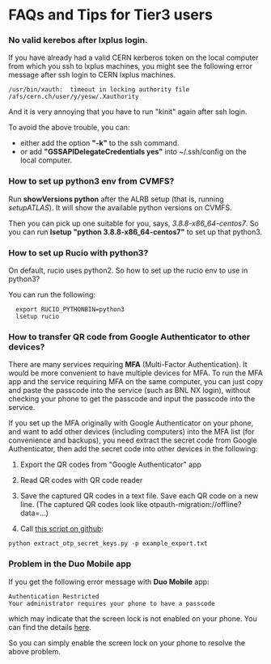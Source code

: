 # FAQs and Tips for Tier3 users

### No valid kerebos after lxplus login.
   If you have already had a valid CERN kerberos token on the local computer
   from which you ssh to lxplus machines, you might see the following 
   error message after ssh login to CERN lxplus machines.

```
/usr/bin/xauth:  timeout in locking authority file /afs/cern.ch/user/y/yesw/.Xauthority
```

   And it is very annoying that you have to run "kinit" again after ssh login.

   To avoid the above trouble, you can:

   - either add the option **"-k"** to the ssh command.
   - or add **"GSSAPIDelegateCredentials yes"** into ~/.ssh/config on 
     the local computer.

### How to set up python3 env from CVMFS?
   Run **showVersions python** after the ALRB setup (that is, running *setupATLAS*).
   It will show the available python versions on CVMFS.
   
   Then you can pick up one suitable for you, says, *3.8.8-x86_64-centos7*.
   So you can run **lsetup "python 3.8.8-x86_64-centos7"** to set up that python3.

### How to set up Rucio with python3?
  On default, rucio uses python2. So how to set up the rucio env to use in python3?
  
  You can run the following:
```
  export RUCIO_PYTHONBIN=python3
  lsetup rucio
```

### How to transfer QR code from Google Authenticator to other devices?
  There are many services requiring **MFA** (Multi-Factor Authentication). It would be more convenient to have multiple devices for MFA.
  To run the MFA app and the service requiring MFA on the same computer, you can just copy and paste the passcode into the service (such as BNL NX login),
  without checking your phone to get the passcode and input the passcode into the service.
  
  If you set up the MFA originally with Google Authenticator on your phone, 
  and want to add other devices (including computers) into the MFA list (for convenience and backups), 
  you need extract the secret code from Google Authenticator, then add the secret code into other devices in the following:
  
1. Export the QR codes from "Google Authenticator" app

2. Read QR codes with QR code reader

3. Save the captured QR codes in a text file. Save each QR code on a new line. (The captured QR codes look like otpauth-migration://offline?data=...)

4. Call [this script on github](https://github.com/scito/extract_otp_secret_keys):
```
python extract_otp_secret_keys.py -p example_export.txt
```

### Problem in the Duo Mobile app
  If you get the following error message with **Duo Mobile** app:
```
Authentication Restricted
Your administrator requires your phone to have a passcode
```
which may indicate that the screen lock is not enabled on your phone. You can find the details [here](https://help.duo.com/s/article/3159?language=en_US).

So you can simply enable the screen lock on your phone to resolve the above problem.

